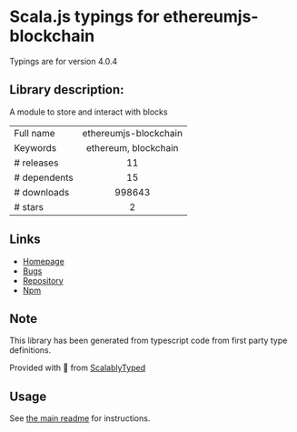 
# Scala.js typings for ethereumjs-blockchain

Typings are for version 4.0.4

## Library description:
A module to store and interact with blocks

|                    |                 |
| ------------------ | :-------------: |
| Full name          | ethereumjs-blockchain |
| Keywords           | ethereum, blockchain |
| # releases         | 11 |
| # dependents       | 15 |
| # downloads        | 998643 |
| # stars            | 2 |

## Links
- [Homepage](https://github.com/ethereumjs/ethereumjs-blockchain#readme)
- [Bugs](https://github.com/ethereumjs/ethereumjs-blockchain/issues)
- [Repository](https://github.com/ethereumjs/ethereumjs-blockchain)
- [Npm](https://www.npmjs.com/package/ethereumjs-blockchain)
    


## Note
This library has been generated from typescript code from first party type definitions.

Provided with :purple_heart: from [ScalablyTyped](https://github.com/oyvindberg/ScalablyTyped)

## Usage
See [the main readme](../../readme.md) for instructions.


